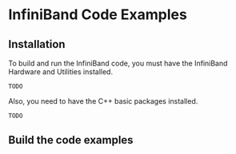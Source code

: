 InfiniBand Code Examples
========================

Installation
------------

To build and run the InfiniBand code, you must have the InfiniBand Hardware
and Utilities installed.

```
TODO
```

Also, you need to have the C++ basic packages installed.

```
TODO
```

Build the code examples
-----------------------


